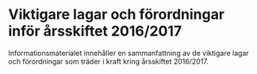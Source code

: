 # Viktigare lagar och förordningar inför årsskiftet 2016/2017

Informationsmaterialet innehåller en sammanfattning av de viktigare lagar och förordningar som träder i kraft kring årsskiftet 2016/2017.
